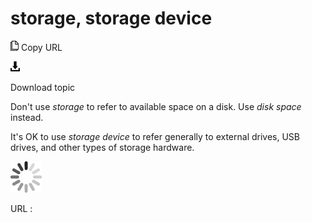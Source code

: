 # storage, storage device

![Copy URL](media/storage-storage-device/Copy.png)
Copy URL

![Download](media/storage-storage-device/Download.png)

Download topic

Don't use *storage* to refer to available space on a disk. Use *disk space* instead. 

It's OK to use *storage device* to refer generally to external drives, USB drives, and other types of storage hardware. 

![In progress](media/storage-storage-device/activity-large.gif)

URL :
